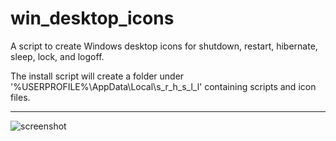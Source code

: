 # win_desktop_icons

A script to create Windows desktop icons for shutdown, restart, hibernate, sleep, lock, and logoff.

The install script will create a folder under '%USERPROFILE%\AppData\Local\s_r_h_s_l_l\' containing scripts and icon files.

---

![screenshot](screenshot.png)
